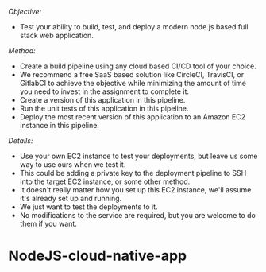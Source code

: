 *Objective:*
- Test your ability to build, test, and deploy a modern node.js based full stack web application.

*Method:*
- Create a build pipeline using any cloud based CI/CD tool of your choice. 
- We recommend a free SaaS based solution like CircleCI, TravisCI, or GitlabCI to achieve the objective while minimizing the amount of time you need to invest in the assignment to complete it.
- Create a version of this application in this pipeline.
- Run the unit tests of this application in this pipeline.
- Deploy the most recent version of this application to an Amazon EC2 instance in this pipeline.

*Details:*
- Use your own EC2 instance to test your deployments, but leave us some way to use ours when we test it.
- This could be adding a private key to the deployment pipeline to SSH into the target EC2 instance, or some other method.
- It doesn't really matter how you set up this EC2 instance, we'll assume it's already set up and running.
- We just want to test the deployments to it.
- No modifications to the service are required, but you are welcome to do them if you want.
# NodeJS-cloud-native-app
